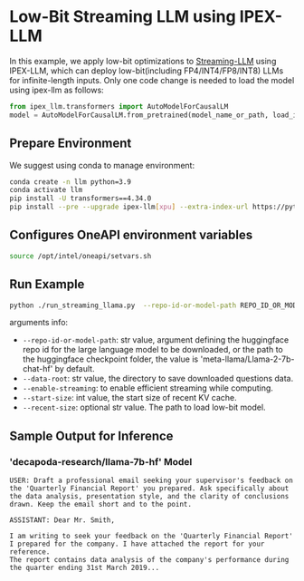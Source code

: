 # Low-Bit Streaming LLM using IPEX-LLM

In this example, we apply low-bit optimizations to [Streaming-LLM](https://github.com/mit-han-lab/streaming-llm/tree/main#efficient-streaming-language-models-with-attention-sinks) using IPEX-LLM, which can deploy low-bit(including FP4/INT4/FP8/INT8) LLMs for infinite-length inputs.
Only one code change is needed to load the model using ipex-llm as follows:
```python
from ipex_llm.transformers import AutoModelForCausalLM
model = AutoModelForCausalLM.from_pretrained(model_name_or_path, load_in_4bit=True, trust_remote_code=True, optimize_model=False)
```

## Prepare Environment
We suggest using conda to manage environment:
```bash
conda create -n llm python=3.9
conda activate llm
pip install -U transformers==4.34.0
pip install --pre --upgrade ipex-llm[xpu] --extra-index-url https://pytorch-extension.intel.com/release-whl/stable/xpu/us/
```

## Configures OneAPI environment variables
```bash
source /opt/intel/oneapi/setvars.sh
```

## Run Example
```bash
python ./run_streaming_llama.py  --repo-id-or-model-path REPO_ID_OR_MODEL_PATH  --enable-streaming
```
arguments info:
- `--repo-id-or-model-path`: str value, argument defining the huggingface repo id for the large language model to be downloaded, or the path to the huggingface checkpoint folder, the value is 'meta-llama/Llama-2-7b-chat-hf' by default.
- `--data-root`: str value, the directory to save downloaded questions data.
- `--enable-streaming`: to enable efficient streaming while computing.
- `--start-size`: int value, the start size of recent KV cache.
- `--recent-size`: optional str value. The path to load low-bit model.


## Sample Output for Inference
### 'decapoda-research/llama-7b-hf' Model
```log
USER: Draft a professional email seeking your supervisor's feedback on the 'Quarterly Financial Report' you prepared. Ask specifically about the data analysis, presentation style, and the clarity of conclusions drawn. Keep the email short and to the point.

ASSISTANT: Dear Mr. Smith,

I am writing to seek your feedback on the 'Quarterly Financial Report' I prepared for the company. I have attached the report for your reference.
The report contains data analysis of the company's performance during the quarter ending 31st March 2019...
```

